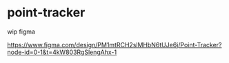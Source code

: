 # point-tracker

wip figma 

https://www.figma.com/design/PM1mtRCH2slMHbN6tUJe6j/Point-Tracker?node-id=0-1&t=4kW803RgSlengAhx-1
